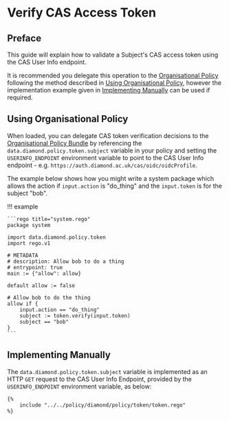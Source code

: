 # Verify CAS Access Token

## Preface

This guide will explain how to validate a Subject's CAS access token using the CAS User Info endpoint.

It is recommended you delegate this operation to the [Organisational Policy](../references/organisational-policy.md) following the method described in [Using Organisational Policy](#using-organisational-policy), however the implementation example given in [Implementing Manually](#implementing-manually) can be used if required.

## Using Organisational Policy

When loaded, you can delegate CAS token verification decisions to the [Organisational Policy Bundle](../references/organisational-policy.md) by referencing the `data.diamond.policy.token.subject` variable in your policy and setting the `USERINFO_ENDPOINT` environment variable to point to the CAS User Info endpoint - e.g. `https://auth.diamond.ac.uk/cas/oidc/oidcProfile`.

The example below shows how you might write a system package which allows the action if `input.action` is "do_thing" and the `input.token` is for the subject "bob".

!!! example

    ```rego title="system.rego"
    package system

    import data.diamond.policy.token
    import rego.v1

    # METADATA
    # description: Allow bob to do a thing
    # entrypoint: true
    main := {"allow": allow}

    default allow := false

    # Allow bob to do the thing
    allow if {
        input.action == "do_thing"
        subject := token.verify(input.token)
        subject == "bob"
    }
    ```


## Implementing Manually

The `data.diamond.policy.token.subject` variable is implemented as an HTTP `GET` request to the CAS User Info Endpoint, provided by the `USERINFO_ENDPOINT` environment variable, as below:

```rego
{%
    include "../../policy/diamond/policy/token/token.rego"
%}
```
